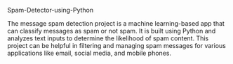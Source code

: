 Spam-Detector-using-Python

The message spam detection project is a machine learning-based app that can classify messages as spam or not spam. It is built using Python and analyzes text inputs to determine the likelihood of spam content. This project can be helpful in filtering and managing spam messages for various applications like email, social media, and mobile phones.
